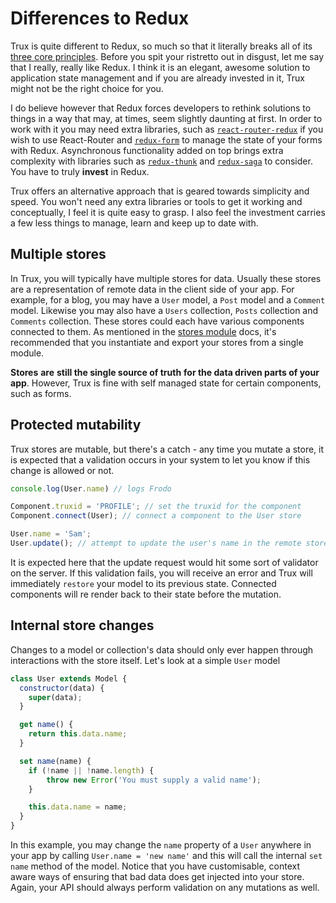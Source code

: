 # Differences to Redux

Trux is quite different to Redux, so much so that it literally breaks all of its [three core principles](http://redux.js.org/docs/introduction/ThreePrinciples.html). Before you spit your ristretto out in disgust, let me say that I really, really like Redux. I think it is an elegant, awesome solution to application state management and if you are already invested in it, Trux might not be the right choice for you.

I do believe however that Redux forces developers to rethink solutions to things in a way that may, at times, seem slightly daunting at first. In order to work with it you may need extra libraries, such as [`react-router-redux`](https://github.com/reactjs/react-router-redux) if you wish to use React-Router and [`redux-form`](http://redux-form.com/6.6.3/) to manage the state of your forms with Redux. Asynchronous functionality added on top brings extra complexity with libraries such as [`redux-thunk`](https://github.com/gaearon/redux-thunk) and [`redux-saga`](https://github.com/redux-saga/redux-saga) to consider. You have to truly **invest** in Redux.

Trux offers an alternative approach that is geared towards simplicity and speed. You won't need any extra libraries or tools to get it working and conceptually, I feel it is quite easy to grasp. I also feel the investment carries a few less things to manage, learn and keep up to date with.

## Multiple stores

In Trux, you will typically have multiple stores for data. Usually these stores are a representation of remote data in the client side of your app. For example, for a blog, you may have a `User` model, a `Post` model and a `Comment` model. Likewise you may also have a `Users` collection, `Posts` collection and `Comments` collection. These stores could each have various components connected to them. As mentioned in the [stores module](/usage/stores-module.md) docs, it's recommended that you instantiate and export your stores from a single module.

**Stores** **are** **still the single source of truth** **for the data driven parts of your app**. However, Trux is fine with self managed state for certain components, such as forms.

## Protected mutability

Trux stores are mutable, but there's a catch - any time you mutate a store, it is expected that a validation occurs in your system to let you know if this change is allowed or not.

```js
console.log(User.name) // logs Frodo

Component.truxid = 'PROFILE'; // set the truxid for the component
Component.connect(User); // connect a component to the User store

User.name = 'Sam';
User.update(); // attempt to update the user's name in the remote store
```

It is expected here that the update request would hit some sort of validator on the server. If this validation fails, you will receive an error and Trux will immediately `restore` your model to its previous state. Connected components will re render back to their state before the mutation.

## Internal store changes

Changes to a model or collection's data should only ever happen through interactions with the store itself. Let's look at a simple `User` model

```js
class User extends Model {
  constructor(data) {
    super(data);
  }

  get name() {
    return this.data.name;
  }

  set name(name) {
    if (!name || !name.length) {
        throw new Error('You must supply a valid name');
    }

    this.data.name = name;
  }
}
```

In this example, you may change the `name` property of a `User` anywhere in your app by calling `User.name = 'new name'` and this will call the internal `set name` method of the model. Notice that you have customisable, context aware ways of ensuring that bad data does get injected into your store. Again, your API should always perform validation on any mutations as well.
